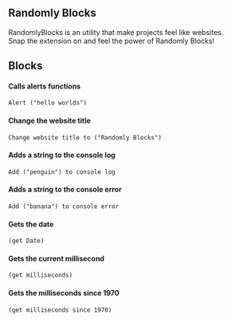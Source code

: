 ## Randomly Blocks
RandomlyBlocks is an utility that make projects feel like websites.<br>
Snap the extension on and feel the power of Randomly Blocks!<br>
## Blocks
#### Calls alerts functions
`Alert ("hello worlds")`
#### Change the website title
`Change website title to ("Randomly Blocks")`
#### Adds a string to the console log
`Add ("penguin") to console log`
#### Adds a string to the console error
`Add ("banana") to console error`
<br>
#### Gets the date
`(get Date)`
#### Gets the current millisecond
`(get milliseconds)` 
#### Gets the milliseconds since 1970
`(get milliseconds since 1970)`
